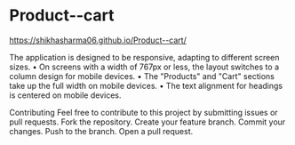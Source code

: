 # Product--cart

https://shikhasharma06.github.io/Product--cart/

The application is designed to be responsive, adapting to different screen sizes. • On screens with a width of 767px or less, the layout switches to a column design for mobile devices. • The "Products" and "Cart" sections take up the full width on mobile devices. • The text alignment for headings is centered on mobile devices.

Contributing
Feel free to contribute to this project by submitting issues or pull requests. Fork the repository. Create your feature branch. Commit your changes. Push to the branch. Open a pull request.
